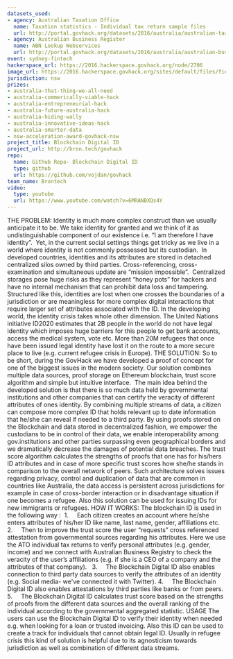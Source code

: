 ```yaml
---
datasets_used:
- agency: Australian Taxation Office
  name: Taxation statistics - Individual tax return sample files
  url: http://portal.govhack.org/datasets/2016/australia/australian-taxation-office/taxation-statistics-individual-sample-files.html
- agency: Australian Business Register
  name: ABN Lookup Webservices
  url: http://portal.govhack.org/datasets/2016/australia/australian-business-register/abn-lookup-webservices.html
event: sydney-fintech
hackerspace_url: https://2016.hackerspace.govhack.org/node/2706
image_url: https://2016.hackerspace.govhack.org/sites/default/files/field/image/civics-1million-identity-fraud-protection.jpg
jurisdiction: nsw
prizes:
- australia-that-thing-we-all-need
- australia-commerically-viable-hack
- australia-entrepreneurial-hack
- australia-future-australia-hack
- australia-hiding-wally
- australia-innovative-ideas-hack
- australia-smarter-data
- nsw-acceleration-award-govhack-nsw
project_title: Blockchain Digital ID
project_url: http://bron.tech/govhack
repo:
  name: Github Repo- Blockchain Digital ID
  type: github
  url: https://github.com/vojdan/govhack
team_name: Brontech
video:
  type: youtube
  url: https://www.youtube.com/watch?v=6MRANBXQs4Y
---
```


THE PROBLEM:
Identity is much more complex construct than we usually anticipate it to be. We take identity for granted and we think of it as undistinguishable component of our existence i.e. “I am therefore I have identity”.  Yet, in the current social settings things get tricky as we live in a world where identity is not commonly possessed but its custodian.  In developed countries, identities and its attributes are stored in detached centralized silos owned by third parties. Cross-referencing, cross-examination and simultaneous update are “mission impossible”.  Centralized storages pose huge risks as they represent “honey pots” for hackers and have no internal mechanism that can prohibit data loss and tampering. Structured like this, identities are lost when one crosses the boundaries of a jurisdiction or are meaningless for more complex digital interactions that require larger set of attributes associated with the ID. In the developing world, the identity crisis takes whole other dimension. The United Nations initiative ID2020 estimates that 2B people in the world do not have legal identity which imposes huge barriers for this people to get bank accounts, access the medical system, vote etc. More than 20M refugees that once have been issued legal identity have lost it on the route to a more secure place to live (e.g. current refugee crisis in Europe).
THE SOLUTION:
So to be short, during the GovHack we have developed a proof of concept for one of the biggest issues in the modern society. Our solution combines multiple data sources, proof storage on Ethereum blockchain, trust score algorithm and simple but intuitive interface.  The main idea behind the developed solution is that there is so much data held by governmental institutions and other companies that can certify the veracity of different attributes of ones identity. By combining multiple streams of data, a citizen can compose more complex ID that holds relevant up to date information that he/she can reveal if needed to a third party. By using proofs stored on the Blockchain and data stored in decentralized fashion, we empower the custodians to be in control of their data, we enable interoperability among gov.institutions and other parties surpassing even geographical borders and we dramatically decrease the damages of potential data breaches. The trust score algorithm calculates the strengths of proofs that one has for his/hers ID attributes and in case of more specific trust scores how she/he stands in comparison to the overall network of peers.
Such architecture solves issues regarding privacy, control and duplication of data that are common in countries like Australia, the data access is persistent across jurisdictions for example in case of cross-border interaction or in disadvantage situation if one becomes a refugee. Also this solution can be used for issuing IDs for new immigrants or refugees.
HOW IT WORKS:
The blockchain ID is used in the following way : 
1.     Each citizen creates an account where he/she enters attributes of his/her ID like name, last name, gender, affiliations etc.
2.     Then to improve the trust score the user “requests” cross referenced attestation from governmental sources regarding his attributes. Here we use the ATO individual tax returns to verify personal attributes (e.g. gender, income) and we connect with Australian Business Registry to check the veracity of the user’s affiliations (e.g. if she is a CEO of a company and the attributes of that company).  
3.     The Blockchain Digital ID also enables connection to third party data sources to verify the attributes of an identity (e.g. Social media- we've connected it with Twitter).
4.     The Blockchain Digital ID also enables attestations by third parties like banks or from peers.
5.     The Blockchain Digital ID calculates trust score based on the strengths of proofs from the different data sources and the overall ranking of the individual according to the governmental aggregated statistic.
USAGE
The users can use the Blockchain Digital ID to verify their identity when needed e.g. when looking for a loan or trusted invoicing. Also this ID can be used to create a track for individuals that cannot obtain legal ID. Usually in refugee crisis this kind of solution is helpful due to its agnosticism towards jurisdiction as well as combination of different data streams.